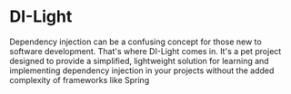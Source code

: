 # DI-Light

Dependency injection can be a confusing concept for those new to software development. That's where DI-Light
comes in. It's a pet project designed to provide a simplified, lightweight solution for learning and implementing
dependency injection in your projects without the added complexity of frameworks like Spring